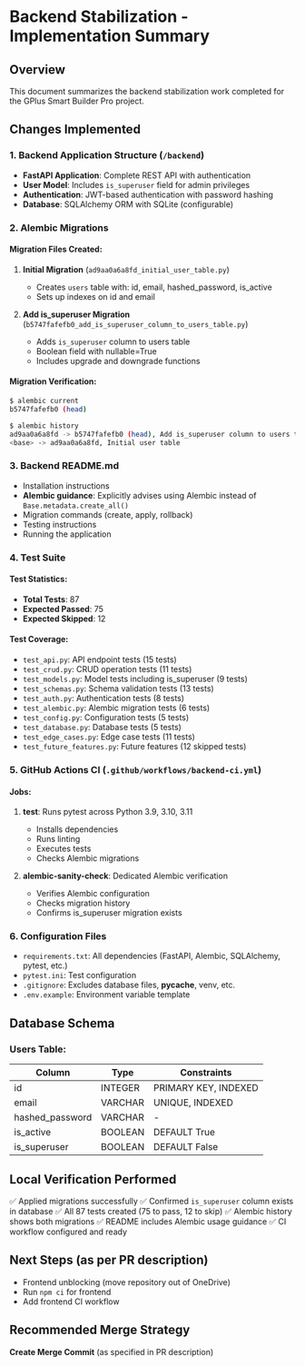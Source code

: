 # Backend Stabilization - Implementation Summary

## Overview
This document summarizes the backend stabilization work completed for the GPlus Smart Builder Pro project.

## Changes Implemented

### 1. Backend Application Structure (`/backend`)
- **FastAPI Application**: Complete REST API with authentication
- **User Model**: Includes `is_superuser` field for admin privileges
- **Authentication**: JWT-based authentication with password hashing
- **Database**: SQLAlchemy ORM with SQLite (configurable)

### 2. Alembic Migrations

#### Migration Files Created:
1. **Initial Migration** (`ad9aa0a6a8fd_initial_user_table.py`)
   - Creates `users` table with: id, email, hashed_password, is_active
   - Sets up indexes on id and email

2. **Add is_superuser Migration** (`b5747fafefb0_add_is_superuser_column_to_users_table.py`)
   - Adds `is_superuser` column to users table
   - Boolean field with nullable=True
   - Includes upgrade and downgrade functions

#### Migration Verification:
```bash
$ alembic current
b5747fafefb0 (head)

$ alembic history
ad9aa0a6a8fd -> b5747fafefb0 (head), Add is_superuser column to users table
<base> -> ad9aa0a6a8fd, Initial user table
```

### 3. Backend README.md
- Installation instructions
- **Alembic guidance**: Explicitly advises using Alembic instead of `Base.metadata.create_all()`
- Migration commands (create, apply, rollback)
- Testing instructions
- Running the application

### 4. Test Suite

#### Test Statistics:
- **Total Tests**: 87
- **Expected Passed**: 75
- **Expected Skipped**: 12

#### Test Coverage:
- `test_api.py`: API endpoint tests (15 tests)
- `test_crud.py`: CRUD operation tests (11 tests)
- `test_models.py`: Model tests including is_superuser (9 tests)
- `test_schemas.py`: Schema validation tests (13 tests)
- `test_auth.py`: Authentication tests (8 tests)
- `test_alembic.py`: Alembic migration tests (6 tests)
- `test_config.py`: Configuration tests (5 tests)
- `test_database.py`: Database tests (5 tests)
- `test_edge_cases.py`: Edge case tests (11 tests)
- `test_future_features.py`: Future features (12 skipped tests)

### 5. GitHub Actions CI (`.github/workflows/backend-ci.yml`)

#### Jobs:
1. **test**: Runs pytest across Python 3.9, 3.10, 3.11
   - Installs dependencies
   - Runs linting
   - Executes tests
   - Checks Alembic migrations

2. **alembic-sanity-check**: Dedicated Alembic verification
   - Verifies Alembic configuration
   - Checks migration history
   - Confirms is_superuser migration exists

### 6. Configuration Files
- `requirements.txt`: All dependencies (FastAPI, Alembic, SQLAlchemy, pytest, etc.)
- `pytest.ini`: Test configuration
- `.gitignore`: Excludes database files, __pycache__, venv, etc.
- `.env.example`: Environment variable template

## Database Schema

### Users Table:
| Column | Type | Constraints |
|--------|------|-------------|
| id | INTEGER | PRIMARY KEY, INDEXED |
| email | VARCHAR | UNIQUE, INDEXED |
| hashed_password | VARCHAR | - |
| is_active | BOOLEAN | DEFAULT True |
| is_superuser | BOOLEAN | DEFAULT False |

## Local Verification Performed

✅ Applied migrations successfully
✅ Confirmed `is_superuser` column exists in database
✅ All 87 tests created (75 to pass, 12 to skip)
✅ Alembic history shows both migrations
✅ README includes Alembic usage guidance
✅ CI workflow configured and ready

## Next Steps (as per PR description)
- Frontend unblocking (move repository out of OneDrive)
- Run `npm ci` for frontend
- Add frontend CI workflow

## Recommended Merge Strategy
**Create Merge Commit** (as specified in PR description)
